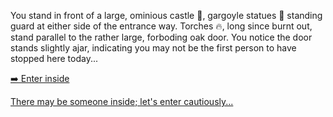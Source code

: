 You stand in front of a large, ominious castle 🏰, gargoyle statues 🗿 standing guard at either side of the entrance way. Torches 🔥, long since burnt out, stand parallel to the rather large, forboding oak door. You notice the door stands slightly ajar, indicating you may not be the first person to have stopped here today...

[➡️ Enter inside](2.md)

[There may be someone inside; let's enter cautiously...](2.md)
